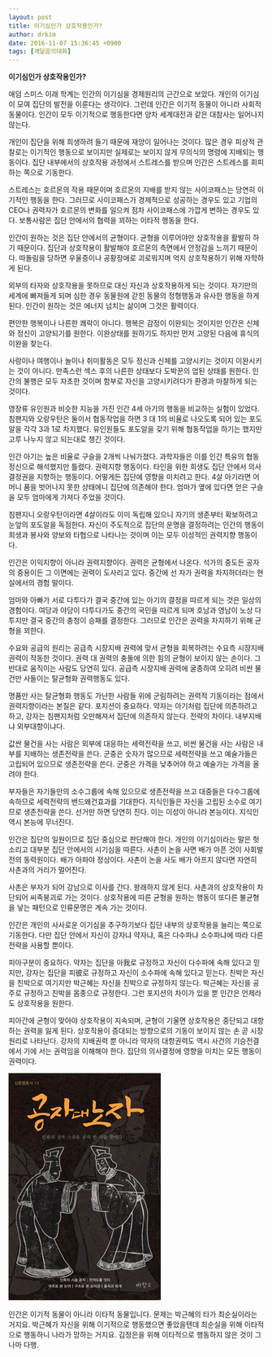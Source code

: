 ```yaml
---
layout: post
title: 이기심인가 상호작용인가?
author: drkim
date: 2016-11-07 15:36:45 +0900
tags: [깨달음의대화]
---
```

**이기심인가 상호작용인가?**

  


애덤 스미스 이래 학계는 인간의 이기심을 경제원리의 근간으로 보았다. 개인의 이기심이 모여 집단의 발전을 이룬다는 생각이다. 그런데 인간은 이기적 동물이 아니라 사회적 동물이다. 인간이 모두 이기적으로 행동한다면 양차 세계대전과 같은 대참사는 일어나지 않는다. 

  


개인이 집단을 위해 희생하려 들기 때문에 재앙이 일어나는 것이다. 많은 경우 피상적 관찰로는 이기적인 행동으로 보이지만 실제로는 보이지 않게 무의식의 명령에 지배되는 행동이다. 집단 내부에서의 상호작용 과정에서 스트레스를 받으며 인간은 스트레스를 회피하는 쪽으로 기동한다. 

  


스트레스는 호르몬의 작용 때문이며 호르몬의 지배를 받지 않는 사이코패스는 당연히 이기적인 행동을 한다. 그러므로 사이코패스가 경제적으로 성공하는 경우도 있고 기업의 CEO나 권력자가 호르몬의 변화를 일으켜 점차 사이코패스에 가깝게 변하는 경우도 있다. 보통사람은 집단 안에서의 협력을 꾀하는 이타적 행동을 한다. 

  


인간이 원하는 것은 집단 안에서의 균형이다. 균형을 이루어야만 상호작용을 활발히 하기 때문이다. 집단과 상호작용이 활발해야 호르몬의 측면에서 안정감을 느끼기 때문이다. 따돌림을 당하면 우울증이나 공황장애로 괴로워지며 억지 상호작용하기 위해 자학하게 된다.

  


외부의 타자와 상호작용을 못하므로 대신 자신과 상호작용하게 되는 것이다. 자기만의 세계에 빠져들게 되며 심한 경우 동물원에 갇힌 동물의 정형행동과 유사한 행동을 하게 된다. 인간이 원하는 것은 에너지 넘치는 삶이며 그것은 활력이다. 

  


편안한 행복이나 나른한 쾌락이 아니다. 행복은 감정이 이완되는 것이지만 인간은 신체와 정신이 고양되기를 원한다. 이완상태를 원하기도 하지만 먼저 고양된 다음에 휴식의 이완을 찾는다. 

  


사랑이나 여행이나 놀이나 취미활동은 모두 정신과 신체를 고양시키는 것이지 이완시키는 것이 아니다. 만족스런 섹스 후의 나른한 상태보다 도박꾼의 업된 상태를 원한다. 인간의 불행은 모두 자초한 것이며 함부로 자신을 고양시키려다가 환경과 마찰하게 되는 것이다.

  


영장류 유인원과 비슷한 지능을 가진 인간 4세 아기의 행동을 비교하는 실험이 있었다. 침팬지와 오랑우탄은 둘이서 협동작업을 하면 3 대 1의 비율로 나오도록 되어 있는 포도알을 각각 3과 1로 차지했다. 유인원들도 포도알을 갖기 위해 협동작업을 하기는 했지만 고루 나누지 않고 되는대로 챙긴 것이다. 

  


인간 아기는 높은 비율로 구슬을 2개씩 나눠가졌다. 과학자들은 이를 인간 특유의 협동정신으로 해석했지만 틀렸다. 권력지향 행동이다. 타인을 위한 희생도 집단 안에서 의사결정권을 지향하는 행동이다. 어떻게든 집단에 영향을 미치려고 한다. 4살 아기라면 어머니 품을 벗어나지 못한 상태에니 집단에 의존해야 한다. 엄마가 옆에 있다면 얻은 구슬을 모두 엄마에게 가져다 주었을 것이다.

  


침팬지니 오랑우탄이라면 4살이라도 이미 독립해 있으니 자기의 생존부터 확보하려고 눈앞의 포도알을 독점한다. 자신이 주도적으로 집단의 운명을 결정하려는 인간의 행동이 희생과 봉사와 양보와 타협으로 나타나는 것이며 이는 모두 이성적인 권력지향 행동이다. 

  


인간은 이익지향이 아니라 권력지향이다. 권력은 균형에서 나온다. 석가의 중도든 공자의 중용이든 그 이면에는 권력이 도사리고 있다. 중간에 선 자가 권력을 차지하더라는 현실에서의 경험 말이다. 

  


엄마와 아빠가 서로 다투다가 결국 중간에 있는 아기의 결정을 따르게 되는 것은 일상의 경험이다. 여당과 야당이 다투다가도 중간의 국민을 따르게 되며 호남과 영남이 노상 다투지만 결국 중간의 충청이 승패를 결정한다. 그러므로 인간은 권력을 차지하기 위해 균형을 꾀한다. 

  


수요와 공급의 원리는 공급측 시장지배 권력에 맞서 균형을 회복하려는 수요측 시장지배 권력이 작동한 것이다. 권력 대 권력의 충돌에 의한 힘의 균형이 보이지 않는 손이다. 그 반대로 움직이는 사람도 당연히 있다. 공급측 시장지배 권력에 굴종하여 오히려 비싼 물건만 사들이는 탈균형화 권력행동도 있다. 

  


명품만 사는 탈균형화 행동도 가난한 사람들 위에 군림하려는 권력적 기동이라는 점에서 권력지향이라는 본질은 같다. 포지션이 중요하다. 약자는 아기처럼 집단에 의존하려고 하고, 강자는 침팬지처럼 오만해져서 집단에 의존하지 않는다. 전략의 차이다. 내부지배냐 외부대항이냐다. 

  


값싼 물건을 사는 사람은 외부에 대응하는 세력전략을 쓰고, 비싼 물건을 사는 사람은 내부를 지배하는 생존전략을 쓴다. 군중은 숫자가 많으므로 세력전략을 쓰고 예술가들은 고립되어 있으므로 생존전략을 쓴다. 군중은 가격을 낮추어야 하고 예술가는 가격을 올려야 한다. 

  


부자들은 자기들만의 소수그룹에 속해 있으므로 생존전략을 쓰고 대중들은 다수그룹에 속하므로 세력전략의 밴드왜건효과를 기대한다. 지식인들은 자신을 고립된 소수로 여기므로 생존전략을 쓴다. 선거만 하면 당연히 진다. 이는 이성이 아니라 본능이다. 지식인 역시 본능에 무너진다.

  


인간은 집단의 일원이므로 집단 중심으로 판단해야 한다. 개인의 이기심이라는 말은 헛소리고 대부분 집단 안에서의 시기심을 따른다. 사촌이 논을 사면 배가 아픈 것이 사회발전의 동력원이다. 배가 아파야 정상이다. 사촌이 논을 사도 배가 아프지 않다면 자연히 사촌과의 거리가 멀어진다. 

  


사촌은 부자가 되어 강남으로 이사를 간다. 왕래하지 않게 된다. 사촌과의 상호작용이 차단되어 씨족붕괴로 가는 것이다. 상호작용에 따른 균형을 원하는 행동이 또다른 불균형을 낳는 패턴으로 인류문명은 계속 가는 것이다. 

  


인간은 개인의 사사로운 이기심을 추구하기보다 집단 내부의 상호작용을 늘리는 쪽으로 기동한다. 다만 집단 안에서 자신이 강자냐 약자냐, 혹은 다수파냐 소수파냐에 따라 다른 전략을 사용할 뿐이다. 

  


피아구분이 중요하다. 약자는 집단을 아我로 규정하고 자신이 다수파에 속해 있다고 믿지만, 강자는 집단을 피彼로 규정하고 자신이 소수파에 속해 있다고 믿는다. 친박은 자신을 친박으로 여기지만 박근혜는 자신을 친박으로 규정하지 않는다. 박근혜는 자신을 공주로 규정하고 친박을 몸종으로 규정한다. 그런 포지션의 차이가 있을 뿐 인간은 언제라도 상호작용을 원한다.

  


피아간에 균형이 맞아야 상호작용이 지속되며, 균형이 기울면 상호작용은 중단되고 대항하는 권력을 잃게 된다. 상호작용이 증대되는 방향으로의 기동이 보이지 않는 손 곧 시장원리로 나타난다. 강자의 지배권력 뿐 아니라 약자의 대항권력도 역시 사건의 기승전결에서 기에 서는 권력임을 이해해야 한다. 집단의 의사결정에 영향을 미치는 모든 행동이 권력이다.

  


  



![](/files/attach/images/198/714/774/555.jpg)   


  


인간은 이기적 동물이 아니라 이타적 동물입니다. 문제는 박근혜의 타가 최순실이라는 거지요. 박근혜가 자신을 위해 이기적으로 행동했으면 좋았을텐데 최순실을 위해 이타적으로 행동하니 나라가 망하는 거지요. 김정은을 위해 이타적으로 행동하지 않은 것이 그나마 다행.